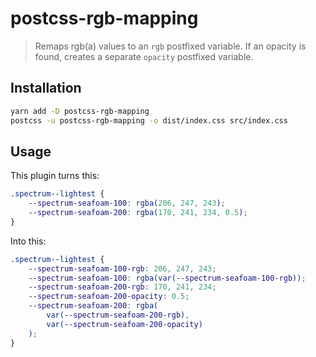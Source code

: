 # postcss-rgb-mapping

> Remaps rgb(a) values to an `rgb` postfixed variable. If an opacity is found, creates a separate `opacity` postfixed variable.

## Installation

```sh
yarn add -D postcss-rgb-mapping
postcss -u postcss-rgb-mapping -o dist/index.css src/index.css
```

## Usage

This plugin turns this:

```css
.spectrum--lightest {
	--spectrum-seafoam-100: rgba(206, 247, 243);
	--spectrum-seafoam-200: rgba(170, 241, 234, 0.5);
}
```

Into this:

```css
.spectrum--lightest {
	--spectrum-seafoam-100-rgb: 206, 247, 243;
	--spectrum-seafoam-100: rgba(var(--spectrum-seafoam-100-rgb));
	--spectrum-seafoam-200-rgb: 170, 241, 234;
	--spectrum-seafoam-200-opacity: 0.5;
	--spectrum-seafoam-200: rgba(
		var(--spectrum-seafoam-200-rgb),
		var(--spectrum-seafoam-200-opacity)
	);
}
```
